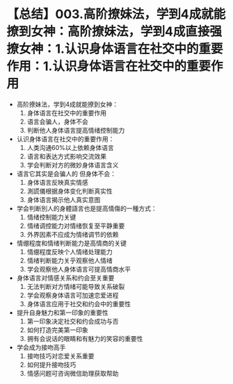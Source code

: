 # 【总结】003.高阶撩妹法，学到4成就能撩到女神：高阶撩妹法，学到4成直接强撩女神：1.认识身体语言在社交中的重要作用：1.认识身体语言在社交中的重要作用

-   高阶撩妹法，学到4成就能撩到女神：
    1.  身体语言在社交中的重要作用
    2.  语言会骗人，身体不会
    3.  判断他人身体语言提高情绪控制能力
-   认识身体语言在社交中的重要作用：
    1.  人类沟通60%以上依赖身体语言
    2.  语言和表达方式影响交流效果
    3.  学会判断对方的微妙身体语言含义
-   语言它其实是会骗人的 但身体不会：
    1.  身体语言反映真实情感
    2.  測謊儀根据身体变化判断真实性
    3.  身体语言揭示他人真实意图
-   学会判断別人的身體語言也是提高情傷的一種方式：
    1.  情绪控制能力关键
    2.  情绪调控能力对情绪恢复至平静重要
    3.  外界因素不应成为情绪调节的依赖
-   情绷程度和情绪判断能力是高情商的关键
    1.  情绷程度反映个人情绪处理能力
    2.  情绪判断能力关乎观察他人情绪
    3.  学会观察他人身体语言可提高情商水平
-   身体语言对情感关系和约会至关重要
    1.  无法判断对方情绪可能导致关系破裂
    2.  学会观察身体语言可加速恋爱进程
    3.  身体语言应用于社交和约会中的重要性
-   提升自身魅力和第一印象的重要性
    1.  第一印象决定社交和约会成功与否
    2.  如何打造完美第一印象
    3.  拥有会说话的眼睛和有魅力的笑容的重要性
-   学会成为接吻高手
    1.  接吻技巧对恋爱关系重要
    2.  如何提升接吻技巧
    3.  情感问题可咨询微信助理获取帮助